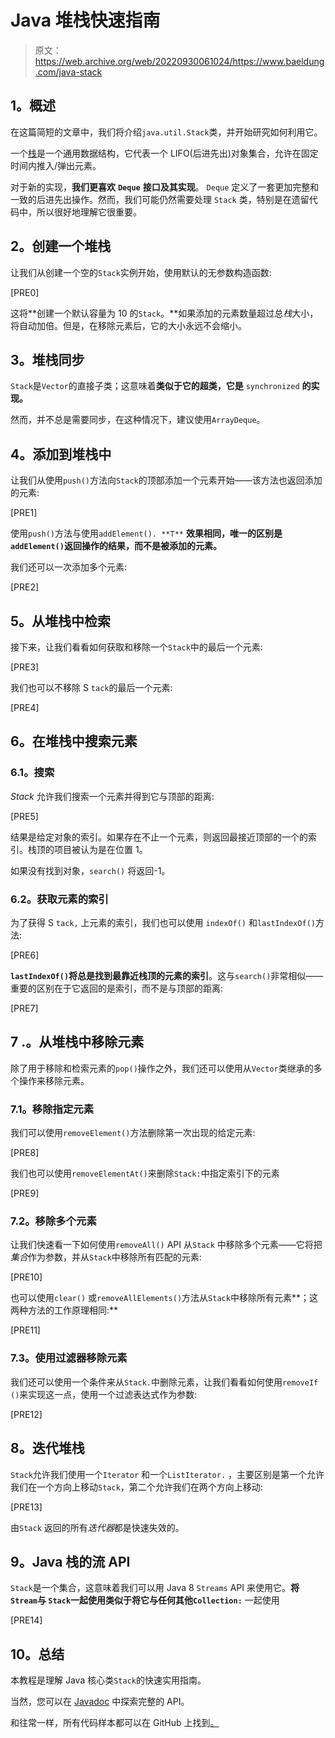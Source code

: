 # Java 堆栈快速指南

> 原文：<https://web.archive.org/web/20220930061024/https://www.baeldung.com/java-stack>

## **1。概述**

在这篇简短的文章中，我们将介绍`java.util.Stack`类，并开始研究如何利用它。

一个[栈](/web/20220630131039/https://www.baeldung.com/cs/stack-data-structure)是一个通用数据结构，它代表一个 LIFO(后进先出)对象集合，允许在固定时间内推入/弹出元素。

对于新的实现，**我们更喜欢** **`Deque`** **接口及其实现**。 `Deque` 定义了一套更加完整和一致的后进先出操作。然而，我们可能仍然需要处理 `Stack` 类，特别是在遗留代码中，所以很好地理解它很重要。

## **2。创建一个堆栈**

让我们从创建一个空的`Stack`实例开始，使用默认的无参数构造函数:

[PRE0]

这将**创建一个默认容量为 10 的`Stack`。**如果添加的元素数量超过总*栈*大小，将自动加倍。但是，在移除元素后，它的大小永远不会缩小。

## **3。堆栈同步**

`Stack`是`Vector`的直接子类；这意味着**类似于它的超类，它是** `synchronized` **的实现。**

然而，并不总是需要同步，在这种情况下，建议使用`ArrayDeque`。

## **4。添加到堆栈中**

让我们从使用`push()`方法向`Stack`的顶部添加一个元素开始——该方法也返回添加的元素:

[PRE1]

使用`push()`方法与使用`addElement(). **T**` **效果相同，唯一的区别是`addElement()`返回操作的结果，而不是被添加的元素。**

我们还可以一次添加多个元素:

[PRE2]

## **5。从堆栈中检索**

接下来，让我们看看如何获取和移除一个`Stack`中的最后一个元素:

[PRE3]

我们也可以不移除 S `tack`的最后一个元素:

[PRE4]

## **6。在堆栈中搜索元素**

### **6.1。搜索**

*Stack* 允许我们搜索一个元素并得到它与顶部的距离:

[PRE5]

结果是给定对象的索引。如果存在不止一个元素，则返回最接近顶部的一个的索引。栈顶的项目被认为是在位置 1。

如果没有找到对象，`search()` 将返回-1。

### 6.2。获取元素的索引

为了获得 S `tack,` 上元素的索引，我们也可以使用 `indexOf()` 和`lastIndexOf()`方法:

[PRE6]

**`lastIndexOf()`将总是找到最靠近栈顶的元素的索引**。这与`search()`非常相似——重要的区别在于它返回的是索引，而不是与顶部的距离:

[PRE7]

## 7 .**。从堆栈中移除元素**

除了用于移除和检索元素的`pop()`操作之外，我们还可以使用从`Vector`类继承的多个操作来移除元素。

### 7.1。移除指定元素

我们可以使用`removeElement()`方法删除第一次出现的给定元素:

[PRE8]

我们也可以使用`removeElementAt()`来删除`Stack:`中指定索引下的元素

[PRE9]

### 7.2。移除多个元素

让我们快速看一下如何使用`removeAll()` API 从`Stack` 中移除多个元素——它将把*集合*作为参数，并从`Stack`中移除所有匹配的元素:

[PRE10]

也可以使用`clear()` 或`removeAllElements()`方法从`Stack`中移除所有元素**；这两种方法的工作原理相同:**

[PRE11]

### 7.3。使用过滤器移除元素

我们还可以使用一个条件来从`Stack.`中删除元素，让我们看看如何使用`removeIf` `()`来实现这一点，使用一个过滤表达式作为参数:

[PRE12]

## **8。迭代堆栈**

`Stack`允许我们使用一个`Iterator` 和一个`ListIterator.` ，主要区别是第一个允许我们在一个方向上移动`Stack`，第二个允许我们在两个方向上移动:

[PRE13]

由`Stack` 返回的所有*迭代器*都是快速失效的。

## **9。Java 栈的流 API**

`Stack`是一个集合，这意味着我们可以用 Java 8 `Streams` API 来使用它。**将`Stream`与 `Stack`一起使用类似于将它与任何其他`Collection:`** 一起使用

[PRE14]

## 10。总结

本教程是理解 Java 核心类`Stack`的快速实用指南。

当然，您可以在 [Javadoc](https://web.archive.org/web/20220630131039/https://docs.oracle.com/en/java/javase/11/docs/api/java.base/java/util/Stack.html) 中探索完整的 API。

和往常一样，所有代码样本都可以在 GitHub 上找到[。](https://web.archive.org/web/20220630131039/https://github.com/eugenp/tutorials/tree/master/core-java-modules/core-java-collections-3)